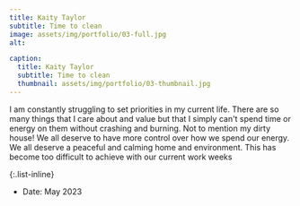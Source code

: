 ```yaml
---
title: Kaity Taylor
subtitle: Time to clean
image: assets/img/portfolio/03-full.jpg
alt: 

caption:
  title: Kaity Taylor
  subtitle: Time to clean
  thumbnail: assets/img/portfolio/03-thumbnail.jpg
---
```

 I am constantly struggling to set priorities in my current life. There are so many things that I care about and value but that I simply can't spend time or energy on them without crashing and burning. Not to mention my dirty house! We all deserve to have more control over how we spend our energy. We all deserve a peaceful and calming home and environment. This has become too difficult to achieve with our current work weeks

{:.list-inline}
- Date: May 2023

